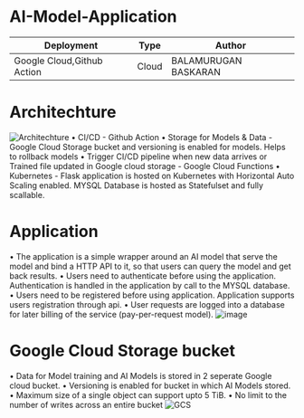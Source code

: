 # AI-Model-Application


| Deployment | Type| Author |
| -------- | -------- |--------|
| Google Cloud,Github Action |Cloud  | BALAMURUGAN BASKARAN|

# Architechture

![Architechture](https://user-images.githubusercontent.com/47313756/165962407-489cded2-f8be-450b-99a4-355dde985c2c.jpg)
• CI/CD - Github Action
• Storage for Models & Data - Google Cloud Storage bucket and versioning is enabled for models. Helps to rollback models 
• Trigger CI/CD pipeline when new data arrives or Trained file updated in Google cloud storage - Google Cloud Functions
• Kubernetes - Flask application is hosted on Kubernetes with Horizontal Auto Scaling enabled. MYSQL Database is hosted as Statefulset and fully scallable.

# Application
• The application is a simple wrapper around an AI model that serve the model and bind a HTTP API to it, so that users can query the model and get back results.
• Users need to authenticate before using the application. Authentication is handled in the application by call to the MYSQL database.
• Users need to be registered before using application. Application supports users registration through api.
• User requests are logged into a database for later billing of the service (pay-per-request model).
![image](https://user-images.githubusercontent.com/47313756/165990340-13eb4ad3-e9a2-43a4-b47d-bfadf6622e75.png)


# Google Cloud Storage bucket
• Data for Model training and AI Models is stored in 2 seperate Google cloud bucket.
• Versioning is enabled for bucket in which AI Models stored.
• Maximum size of a single object can support upto 5 TiB. 
• No limit to the number of writes across an entire bucket
![GCS](https://user-images.githubusercontent.com/47313756/165990057-1703b91c-dc22-4fdb-ad53-6e5462951016.png)


